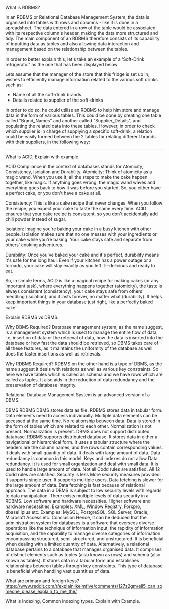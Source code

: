 What is RDBMS?

In an RDBMS or Relational Database Management System, the data is organised into tables with rows and columns - like it is done in a spreadsheet. The data entered in a row of the table would be associated with its respective column's header, making the data more structured and tidy. The main component of an RDBMS therefore consists of its capability of inputting data as tables and also allowing data interaction and management based on the relationship between the tables. 

In order to better explain this, let's take an example of a 'Soft-Drink refrigerator' as the one that has been displayed below.

Lets assume that the manager of the store that this fridge is set up in, wishes to efficiently manage information related to the various soft drinks such as:
- Name of all the soft-drink brands
- Details related to supplier of the soft-drinks

In order to do so, he could utilise an RDBMS to help him store and manage data in the form of various tables. This could be done by creating one table called "Brand_Names" and another called "Supplier_Details", and populating the related data into these tables. However, in order to check which supplier is in charge of supplying a specific soft-drink, a relation could be easily formed between the 2 tables for relating different brands with their suppliers, in the following way:

<will be attaching video or screenshot or plantuml diagram>

--------

What is ACID, Explain with example.

ACID Compliance in the context of databases stands for Atomicity, Consistency, Isolation and Durability. Atomicity: Think of atomicity as a magic wand. When you use it, all the steps to make the cake happen together, like magic. If anything goes wrong, the magic wand waves and everything goes back to how it was before you started. So, you either have a perfect cake, or you don't have a cake at all.

Consistency: This is like a cake recipe that never changes. When you follow the recipe, you expect your cake to taste the same every time. ACID ensures that your cake recipe is consistent, so you don't accidentally add chili powder instead of sugar.

Isolation: Imagine you're baking your cake in a busy kitchen with other people. Isolation makes sure that no one messes with your ingredients or your cake while you're baking. Your cake stays safe and separate from others' cooking adventures.

Durability: Once you've baked your cake and it's perfect, durability means it's safe for the long haul. Even if your kitchen has a power outage or a tornado, your cake will stay exactly as you left it—delicious and ready to eat.

So, in simple terms, ACID is like a magical recipe for making cakes (or any important task), where everything happens together (atomicity), the taste is always consistent (consistency), your cake stays safe from others' meddling (isolation), and it lasts forever, no matter what (durability). It helps keep important things in your database just right, like a perfectly baked cake!

Explain RDBMS vs DBMS.

Why DBMS Required?
Database management system, as the name suggest, is a management system which is used to manage the entire flow of data, i.e, insertion of data or the retrieval of data, how the data is inserted into the database or how fast the data should be retrieved, so DBMS takes care of all these features, as it maintains the uniformity of the database as well does the faster insertions as well as retrievals.

Why RDBMS Required?
RDBMS on the other hand is a type of DBMS, as the name suggest it deals with relations as well as various key constraints. So here we have tables which is called as schema and we have rows which are called as tuples. It also aids in the reduction of data redundancy and the preservation of database integrity.

Relational Database Management System is an advanced version of a DBMS. 
 

DBMS	RDBMS
DBMS stores data as file.	RDBMS stores data in tabular form.
Data elements need to access individually.	Multiple data elements can be accessed at the same time.
No relationship between data.	Data is stored in the form of tables which are related to each other.
Normalization is not present.	Normalization is present.
DBMS does not support distributed database.	RDBMS supports distributed database.
It stores data in either a navigational or hierarchical form.	It uses a tabular structure where the headers are the column names, and the rows contain corresponding values.
It deals with small quantity of data.	It deals with large amount of data.
Data redundancy is common in this model.	Keys and indexes do not allow Data redundancy.
It is used for small organization and deal with small data.	It is used to handle large amount of data.
Not all Codd rules are satisfied.	All 12 Codd rules are satisfied.
Security is less	More security measures provided.
It supports single user.	It supports multiple users.
Data fetching is slower for the large amount of data.	Data fetching is fast because of relational approach.
The data in a DBMS is subject to low security levels with regards to data manipulation.	There exists multiple levels of data security in a RDBMS.
Low software and hardware necessities.	Higher software and hardware necessities.
Examples: XML, Window Registry, Forxpro, dbaseIIIplus etc.	Examples: MySQL, PostgreSQL, SQL Server, Oracle, Microsoft Access etc.
Conclusion
Hence, it can be deduced that the administration system for databases is a software that oversees diverse operations like the technique of information input, the rapidity of information acquisition, and the capability to manage diverse categories of information encompassing structured, semi-structured, and unstructured.  It is beneficial when dealing with a limited quantity of data. Alternatively, a relational database pertains to a database that manages organised data. It comprises of distinct elements such as tuples (also known as rows) and schema (also known as tables). It stores data in a tabular form and establishes relationships between tables through key constraints. This type of database is beneficial when handling vast quantities of data.

What are primary and foreign keys?
https://www.reddit.com/r/explainlikeimfive/comments/127z2gm/eli5_can_someone_please_explain_to_me_the/

What is Indexing, Common indexing types. Explain with Example.
